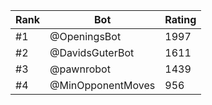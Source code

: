Rank|Bot|Rating
---|---|---
#1|@OpeningsBot|1997
#2|@DavidsGuterBot|1611
#3|@pawnrobot|1439
#4|@MinOpponentMoves|956
